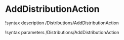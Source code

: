 <!-- MOOSE Documentation Stub: Remove this when content is added. -->

# AddDistributionAction
!syntax description /Distributions/AddDistributionAction

!syntax parameters /Distributions/AddDistributionAction
